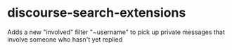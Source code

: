 # discourse-search-extensions

Adds a new "involved" filter "~username" to pick up private messages that involve someone who hasn't yet replied